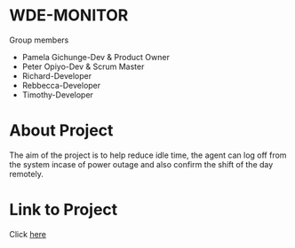 # WDE-MONITOR
Group members
* Pamela Gichunge-Dev & Product Owner
* Peter Opiyo-Dev & Scrum Master
* Richard-Developer
* Rebbecca-Developer
* Timothy-Developer

# About Project

The aim of the project is to help reduce idle time, the agent can log off from the system incase of power outage and also confirm the shift  of the day remotely.

# Link to Project
Click [here](http://wde-monitor-test.herokuapp.com/)  